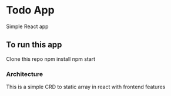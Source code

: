 # Todo App

Simple React app

## To run this app

Clone this repo
npm install
npm start

### Architecture
This is a simple CRD to static array in react with frontend features